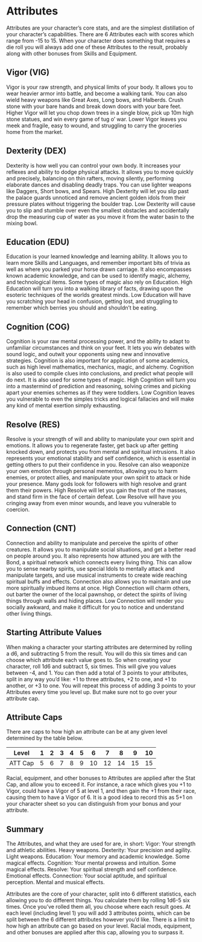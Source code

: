 # Attributes

Attributes are your character’s core stats, and are the simplest distillation of your character’s capabilities. There are 6 Attributes each with scores which range from -15 to 15. When your character does something that requires a die roll you will always add one of these Attributes to the result, probably along with other bonuses from Skills and Equipment.

## Vigor (VIG)

Vigor is your raw strength, and physical limits of your body. It allows you to wear heavier armor into battle, and become a walking tank. You can also wield heavy weapons like Great Axes, Long bows, and Halberds. Crush stone with your bare hands and break down doors with your bare feet. Higher Vigor will let you chop down trees in a single blow, pick up 10m high stone statues, and win every game of tug o’ war. Lower Vigor leaves you meek and fragile, easy to wound, and struggling to carry the groceries home from the market.

## Dexterity (DEX)

Dexterity is how well you can control your own body. It increases your reflexes and ability to dodge physical attacks. It allows you to move quickly and precisely, balancing on thin rafters, moving silently, performing elaborate dances and disabling deadly traps. You can use lighter weapons like Daggers, Short bows, and Spears. High Dexterity will let you slip past the palace guards unnoticed and remove ancient golden idols from their pressure plates without triggering the boulder trap. Low Dexterity will cause you to slip and stumble over even the smallest obstacles and accidentally drop the measuring cup of water as you move it from the water basin to the mixing bowl.

## Education (EDU)

Education is your learned knowledge and learning ability. It allows you to learn more Skills and Languages, and remember important bits of trivia as well as where you parked your horse drawn carriage. It also encompasses known academic knowledge, and can be used to identify magic, alchemy, and technological items. Some types of magic also rely on Education. High Education will turn you into a walking library of facts, drawing upon the esoteric techniques of the worlds greatest minds. Low Education will have you scratching your head in confusion, getting lost, and struggling to remember which berries you should and shouldn’t be eating.

## Cognition (COG)

Cognition is your raw mental processing power, and the ability to adapt to unfamiliar circumstances and think on your feet. It lets you win debates with sound logic, and outwit your opponents using new and innovative strategies. Cognition is also important for application of some academics, such as high level mathematics, mechanics, magic, and alchemy. Cognition is also used to compile clues into conclusions, and predict what people will do next. It is also used for some types of magic. High Cognition will turn you into a mastermind of prediction and reasoning, solving crimes and picking apart your enemies schemes as if they were toddlers. Low Cognition leaves you vulnerable to even the simples tricks and logical fallacies and will make any kind of mental exertion simply exhausting.

## Resolve (RES)

Resolve is your strength of will and ability to manipulate your own spirit and emotions. It allows you to regenerate faster, get back up after getting knocked down, and protects you from mental and spiritual intrusions. It also represents your emotional stability and self confidence, which is essential in getting others to put their confidence in you. Resolve can also weaponize your own emotion through personal mementos, allowing you to harm enemies, or protect allies, and manipulate your own spirit to attack or hide your presence. Many gods look for followers with high resolve and grant them their powers. High Resolve will let you gain the trust of the masses, and stand firm in the face of certain defeat. Low Resolve will have you cringing away from even minor wounds, and leave you vulnerable to coercion.

## Connection (CNT)

Connection and ability to manipulate and perceive the spirits of other creatures. It allows you to manipulate social situations, and get a better read on people around you. It also represents how attuned you are with the Bond, a spiritual network which connects every living thing. This can allow you to sense nearby spirits, use special Idols to mentally attack and manipulate targets, and use musical instruments to create wide reaching spiritual buffs and effects. Connection also allows you to maintain and use more spiritually imbued items at once. High Connection will charm others, out barter the owner of the local pawnshop, or detect the spirits of living things through walls and hiding places. Low Connection will render you socially awkward, and make it difficult for you to notice and understand other living things.

## Starting Attribute Values

When making a character your starting attributes are determined by rolling a d6, and subtracting 5 from the result. You will do this six times and can choose which attribute each value goes to. So when creating your character, roll 1d6 and subtract 5, six times. This will give you values between -4, and 1. You can then add a total of 3 points to your attributes, split in any way you’d like: +1 to three attributes, +2 to one, and +1 to another, or +3 to one. You will repeat this process of adding 3 points to your Attributes every time you level up. But make sure not to go over your attribute cap.

## Attribute Caps

There are caps to how high an attribute can be at any given level determined by the table below. 

| Level   | 1    | 2    | 3    | 4    | 5    | 6    | 7    | 8    | 9    | 10   |
| ------- | ---- | ---- | ---- | ---- | ---- | ---- | ---- | ---- | ---- | ---- |
| ATT Cap | 5    | 6    | 7    | 8    | 9    | 10   | 12   | 14   | 15   | 15   |

Racial, equipment, and other bonuses to Attributes are applied after the Stat Cap, and allow you to exceed it. For instance, a race which gives you +1 to Vigor, could have a Vigor of 5 at level 1, and then gain the +1 from their race, causing them to have a Vigor of 6. It is a good idea to record this as 5+1 on your character sheet so you can distinguish from your bonus and your attribute.

## Summary

The Attributes, and what they are used for are, in short:
Vigor: Your strength and athletic abilities. Heavy weapons.
Dexterity: Your precision and agility. Light weapons.
Education: Your memory and academic knowledge. Some magical effects.
Cognition: Your mental prowess and intuition. Some magical effects.
Resolve: Your spiritual strength and self confidence. Emotional effects.
Connection: Your social aptitude, and spiritual perception. Mental and musical effects.

Attributes are the core of your character, split into 6 different statistics, each allowing you to do different things. You calculate them by rolling 1d6-5 six times. Once you’ve rolled them all, you choose where each result goes. At each level (including level 1) you will add 3 attributes points, which can be split between the 6 different attributes however you’d like. There is a limit to how high an attribute can go based on your level. Racial mods, equipment, and other bonuses are applied after this cap, allowing you to surpass it.
